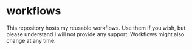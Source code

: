 # workflows
This repository hosts my reusable workflows. Use them if you wish, but please understand I will not provide any support. Workflows might also change at any time.
